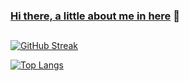 
### [Hi there, a little about me in here](https://vrozsa.com) 👋
<h2></h2>

[![GitHub Streak](http://github-readme-streak-stats.herokuapp.com?user=dendriel&theme=holi-theme)](https://git.io/streak-stats)

[![Top Langs](https://github-readme-stats.vercel.app/api/top-langs/?username=dendriel&langs_count=4&layout=compact&theme=github_dark)](https://github.com/anuraghazra/github-readme-stats)
